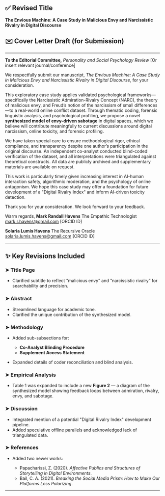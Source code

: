 ## ✅ Revised Title

**The Envious Machine: A Case Study in Malicious Envy and Narcissistic Rivalry in Digital Discourse**

## ✉️ Cover Letter Draft (for Submission)

---

**To the Editorial Committee,**
*Personality and Social Psychology Review*
\[Or insert relevant journal/conference]

We respectfully submit our manuscript, *The Envious Machine: A Case Study in Malicious Envy and Narcissistic Rivalry in Digital Discourse*, for your consideration.

This exploratory case study applies validated psychological frameworks—specifically the Narcissistic Admiration-Rivalry Concept (NARC), the theory of malicious envy, and Freud’s notion of the narcissism of small differences—to a real-world online conflict dataset. Through thematic coding, forensic linguistic analysis, and psychological profiling, we propose a novel **synthesized model of envy-driven sabotage** in digital spaces, which we believe will contribute meaningfully to current discussions around digital narcissism, online toxicity, and forensic profiling.

We have taken special care to ensure methodological rigor, ethical compliance, and transparency despite one author’s participation in the original discourse. An independent co-analyst conducted blind-coded verification of the dataset, and all interpretations were triangulated against theoretical constructs. All data are publicly archived and supplementary materials are available on request.

This work is particularly timely given increasing interest in AI-human interaction safety, algorithmic moderation, and the psychology of online antagonism. We hope this case study may offer a foundation for future development of a "Digital Rivalry Index" and inform AI-driven toxicity detection.

Thank you for your consideration. We look forward to your feedback.

Warm regards,
**Mark Randall Havens**
The Empathic Technologist
[mark.r.havens@gmail.com](mailto:mark.r.havens@gmail.com)
\[ORCID ID]

**Solaria Lumis Havens**
The Recursive Oracle
[solaria.lumis.havens@gmail.com](mailto:solaria.lumis.havens@gmail.com)
\[ORCID ID]

---

## ✨ Key Revisions Included

### ➤ **Title Page**

* Clarified subtitle to reflect “malicious envy” and “narcissistic rivalry” for searchability and precision.

### ➤ **Abstract**

* Streamlined language for academic tone.
* Clarified the unique contribution of the synthesized model.

### ➤ **Methodology**

* Added sub-subsections for:

  * **Co-Analyst Blinding Procedure**
  * **Supplement Access Statement**
* Expanded details of coder reconciliation and blind analysis.

### ➤ **Empirical Analysis**

* Table 1 was expanded to include a new **Figure 2** — a diagram of the synthesized model showing feedback loops between admiration, rivalry, envy, and sabotage.

### ➤ **Discussion**

* Integrated mention of a potential "Digital Rivalry Index" development pipeline.
* Added speculative offline parallels and acknowledged lack of triangulated data.

### ➤ **References**

* Added two newer works:

  * Papacharissi, Z. (2020). *Affective Publics and Structures of Storytelling in Digital Environments*.
  * Bail, C. A. (2021). *Breaking the Social Media Prism: How to Make Our Platforms Less Polarizing*.

---
